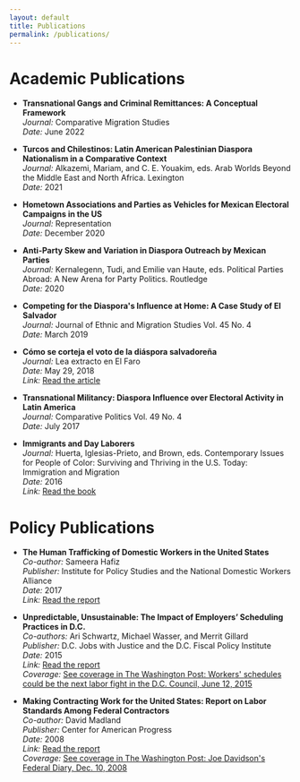 ```yaml
---
layout: default
title: Publications
permalink: /publications/
---
```

# Academic Publications

- **Transnational Gangs and Criminal Remittances: A Conceptual Framework**  
  *Journal:* Comparative Migration Studies  
  *Date:* June 2022

- **Turcos and Chilestinos: Latin American Palestinian Diaspora Nationalism in a Comparative Context**  
  *Journal:* Alkazemi, Mariam, and C. E. Youakim, eds. Arab Worlds Beyond the Middle East and North Africa. Lexington  
  *Date:* 2021

- **Hometown Associations and Parties as Vehicles for Mexican Electoral Campaigns in the US**  
  *Journal:* Representation  
  *Date:* December 2020

- **Anti-Party Skew and Variation in Diaspora Outreach by Mexican Parties**  
  *Journal:* Kernalegenn, Tudi, and Emilie van Haute, eds. Political Parties Abroad: A New Arena for Party Politics. Routledge  
  *Date:* 2020

- **Competing for the Diaspora's Influence at Home: A Case Study of El Salvador**  
  *Journal:* Journal of Ethnic and Migration Studies Vol. 45 No. 4  
  *Date:* March 2019

- **Cómo se corteja el voto de la diáspora salvadoreña**  
  *Journal:* Lea extracto en El Faro  
  *Date:* May 29, 2018  
  *Link:* [Read the article](https://www.google.com/url?q=https%3A%2F%2Felfaro.net%2Fes%2F201805%2Fef_academico%2F21940%2FC%25C3%25B3mo-se-corteja-el-voto-de-la-di%25C3%25A1spora-salvadore%25C3%25B1a.htm&sa=D&sntz=1&usg=AOvVaw19WoCfJ2BGLchBARSnLszJ)

- **Transnational Militancy: Diaspora Influence over Electoral Activity in Latin America**  
  *Journal:* Comparative Politics Vol. 49 No. 4  
  *Date:* July 2017

- **Immigrants and Day Laborers**  
  *Journal:* Huerta, Iglesias-Prieto, and Brown, eds. Contemporary Issues for People of Color: Surviving and Thriving in the U.S. Today: Immigration and Migration  
  *Date:* 2016  
  *Link:* [Read the book](https://www.google.com/url?q=https%3A%2F%2Fwww.amazon.com%2FPeople-Color-United-States-volumes%2Fdp%2F1610698541&sa=D&sntz=1&usg=AOvVaw3EeuKWgYE9G_NeUPzX4YG5)

# Policy Publications

- **The Human Trafficking of Domestic Workers in the United States**  
  *Co-author:* Sameera Hafiz  
  *Publisher:* Institute for Policy Studies and the National Domestic Workers Alliance  
  *Date:* 2017  
  *Link:* [Read the report](https://www.google.com/url?q=https%3A%2F%2Fwww.ips-dc.org%2Freport-the-human-trafficking-of-domestic-workers-in-the-united-states%2F&sa=D&sntz=1&usg=AOvVaw0lH6fLQ7HBPYpUJ4TTNpq0)

- **Unpredictable, Unsustainable: The Impact of Employers’ Scheduling Practices in D.C.**  
  *Co-authors:* Ari Schwartz, Michael Wasser, and Merrit Gillard  
  *Publisher:* D.C. Jobs with Justice and the D.C. Fiscal Policy Institute  
  *Date:* 2015  
  *Link:* [Read the report](http://www.google.com/url?q=http%3A%2F%2Fwww.dcjwj.org%2Fscheduling-report%2F&sa=D&sntz=1&usg=AOvVaw29nfsQS0jXAUUIaDXZTISW)  
  *Coverage:* [See coverage in The Washington Post: Workers' schedules could be the next labor fight in the D.C. Council, June 12, 2015](http://www.google.com/url?q=http%3A%2F%2Fwww.washingtonpost.com%2Fnews%2Flocal%2Fwp%2F2015%2F06%2F12%2Fworkers-schedules-could-be-the-next-labor-fight-in-the-d-c-council%2F&sa=D&sntz=1&usg=AOvVaw0rkHVvxUP7Ii26OAYX56Vz)

- **Making Contracting Work for the United States: Report on Labor Standards Among Federal Contractors**  
  *Co-author:* David Madland  
  *Publisher:* Center for American Progress  
  *Date:* 2008  
  *Link:* [Read the report](https://www.google.com/url?q=https%3A%2F%2Fwww.americanprogress.org%2Fissues%2Fgeneral%2Fnews%2F2008%2F12%2F08%2F5313%2Fmaking-contracting-work-for-the-united-states%2F&sa=D&sntz=1&usg=AOvVaw0AOP4jDKjmVN_APibspc6R)  
  *Coverage:* [See coverage in The Washington Post: Joe Davidson's Federal Diary, Dec. 10, 2008](http://www.google.com/url?q=http%3A%2F%2Fwww.washingtonpost.com%2Fwp-dyn%2Fcontent%2Farticle%2F2008%2F12%2F09%2FAR2008120903120.html&sa=D&sntz=1&usg=AOvVaw2fCyDpZ8npqxJYFNfYB6Kh)
